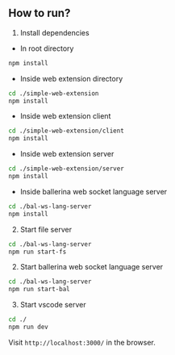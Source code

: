 ## How to run?

1. Install dependencies

- In root directory
```bash
npm install
```

- Inside web extension directory
```bash
cd ./simple-web-extension
npm install
```
- Inside web extension client
```bash
cd ./simple-web-extension/client
npm install
```

- Inside web extension server
```bash
cd ./simple-web-extension/server
npm install
```

- Inside ballerina web socket language server
```bash
cd ./bal-ws-lang-server
npm install
```

2. Start file server
```bash
cd ./bal-ws-lang-server
npm run start-fs
```

2. Start ballerina web socket language server
```bash
cd ./bal-ws-lang-server
npm run start-bal
```

3. Start vscode server
```bash
cd ./
npm run dev
```

Visit `http://localhost:3000/` in the browser.

